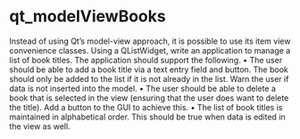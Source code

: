 # qt_modelViewBooks

Instead of using Qt’s model-view approach, it is possible to use its item view convenience classes. Using a QListWidget, write an application to manage a list of book titles. The application should support the following.
• The user should be able to add a book title via a text entry field and button. The book should only be added to the list if it is not already in the list. Warn the user if data is not inserted into the model.
• The user should be able to delete a book that is selected in the view (ensuring that the user does want to delete the title). Add a button to the GUI to achieve this.
• The list of book titles is maintained in alphabetical order. This should be true when data is edited in the view as well.

